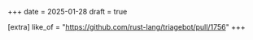 +++
date = 2025-01-28
draft = true

[extra]
like_of = "https://github.com/rust-lang/triagebot/pull/1756"
+++


<!-- more -->
